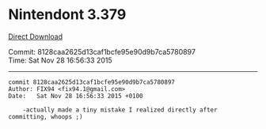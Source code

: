 # Nintendont 3.379
[Direct Download](./Nintendont.zip)

Commit: 8128caa2625d13caf1bcfe95e90d9b7ca5780897  
Time: Sat Nov 28 16:56:33 2015   

-----

```
commit 8128caa2625d13caf1bcfe95e90d9b7ca5780897
Author: FIX94 <fix94.1@gmail.com>
Date:   Sat Nov 28 16:56:33 2015 +0100

    -actually made a tiny mistake I realized directly after committing, whoops ;)
```
